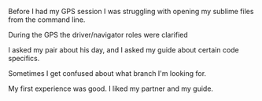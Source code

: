 Before I had my GPS session I was struggling with opening my sublime files from the command line.

During the GPS the driver/navigator roles were clarified

I asked my pair about his day, and I asked my guide about certain code specifics.

Sometimes I get confused about what branch I'm looking for.

My first experience was good. I liked my partner and my guide.